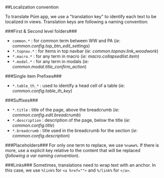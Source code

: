 ##Localization convention

To translate Pūm app, we use a "translation key" to identify each text to be localized in views.
Translation keys are following a naming convention:  

###First & Second level folders###
* `common.*` : for common term between WW and PA  (*ie: common.config.top_btn_edit_settings*)
* `*.topnav.*` : for items in top navbar (*ie: common.topnav.link_woodwork*)
* `*.macro.*` : for any term in macro  (*ie: macro.collapsedlist.item*)
* `*.modal.*` : for any term in modals  (*ie: common.modal.title_confirm_action*)

###Single item Prefixes###
* `*.table_th_*` : used to identify a head cell of a table (*ie: common.config.table_th_key*)


###Suffixes###
* `*.title` : title of the page, above the breadcrumb (*ie: common.config.edit.breadcrumb*)
* `*.description` : description of the page, below the title (*ie: common.config.title*)
* `*.breadcrumb` : title used in the breadcrumb for the section (*ie: common.config.description*)

###Placeholders###
For only one term to replace, we use `%name%`. If there is more, use a explicit key relative to the content that will be replaced (*following a var naming convention*).

###Links###
Sometimes, translations need to wrap text with an anchor. In this case, we use `%link%` for `<a href="">` and `%/link%` for `</a>`.